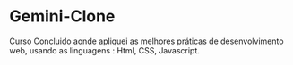 # Gemini-Clone
Curso Concluido aonde apliquei as melhores práticas de desenvolvimento web, usando as linguagens : Html, CSS, Javascript.
